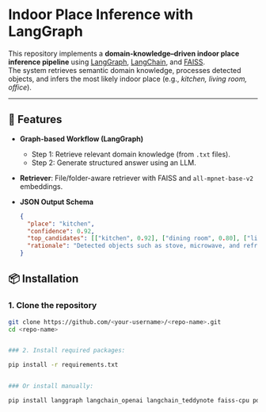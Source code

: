 # Indoor Place Inference with LangGraph

This repository implements a **domain-knowledge–driven indoor place inference pipeline** using [LangGraph](https://github.com/langchain-ai/langgraph), [LangChain](https://www.langchain.com/), and [FAISS](https://github.com/facebookresearch/faiss).  
The system retrieves semantic domain knowledge, processes detected objects, and infers the most likely indoor place (e.g., *kitchen, living room, office*).

---

## 🚀 Features
- **Graph-based Workflow (LangGraph)**  
  - Step 1: Retrieve relevant domain knowledge (from `.txt` files).  
  - Step 2: Generate structured answer using an LLM.  
- **Retriever**: File/folder-aware retriever with FAISS and `all-mpnet-base-v2` embeddings.  
- **JSON Output Schema**  

  ```json
  {
    "place": "kitchen",
    "confidence": 0.92,
    "top_candidates": [["kitchen", 0.92], ["dining room", 0.80], ["living room", 0.72]],
    "rationale": "Detected objects such as stove, microwave, and refrigerator strongly indicate a kitchen."
  }


## 📦 Installation

### 1. Clone the repository
```bash
git clone https://github.com/<your-username>/<repo-name>.git
cd <repo-name>


### 2. Install required packages:

pip install -r requirements.txt


### Or install manually:

pip install langgraph langchain_openai langchain_teddynote faiss-cpu pdfplumber langchain_community